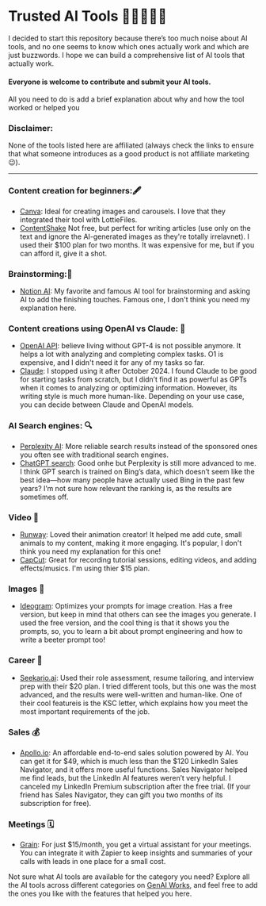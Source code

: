 # Trusted AI Tools 🌟🌟🌟🌟🌟

I decided to start this repository because there’s too much noise about AI tools, and no one seems to know which ones actually work and which are just buzzwords. I hope we can build a comprehensive list of AI tools that actually work.

#### Everyone is welcome to contribute and submit your AI tools.
All you need to do is add a brief explanation about why and how the tool worked or helped you



### Disclaimer:
None of the tools listed here are affiliated (always check the links to ensure that what someone introduces as a good product is not affiliate marketing 😉).

**********************************************************************************************


### Content creation for beginners:🖋️
- [Canva](https://www.canva.com/): Ideal for creating images and carousels. I love that they integrated their tool with LottieFiles.
- [ContentShake](https://www.semrush.com/apps/contentshake/)  Not free, but perfect for writing articles (use only on the text and ignore the AI-generated images as they're totally irrelavnet). I used their $100 plan for two months. It was expensive for me, but if you can afford it, give it a shot.



### Brainstorming:🧠
- [Notion AI](https://www.notion.com/): My favorite and famous AI tool for brainstorming and asking AI to add the finishing touches. Famous one, I don't think you need my explanation here.



### Content creations using OpenAI vs Claude: 🤖
- [OpenAI API](https://openai.com/api/):  believe living without GPT-4 is not possible anymore. It helps a lot with analyzing and completing complex tasks. O1 is  expensive, and I didn't need it for any of my tasks so far.
- [Claude](https://claude.ai/): I stopped using it after October 2024. I found Claude to be good for starting tasks from scratch, but I didn’t find it as powerful as GPTs when it comes to analyzing or optimizing information. However, its writing style is much more human-like. Depending on your use case, you can decide between Claude and OpenAI models.



### AI Search engines: 🔍
- [Perplexity AI](https://www.perplexity.ai/): More reliable search results instead of the sponsored ones you often see with traditional search engines.
- [ChatGPT search](https://openai.com/index/introducing-chatgpt-search/): Good onhe but Perplexity is still more advanced to me. I think GPT search is trained on Bing’s data, which doesn’t seem like the best idea—how many people have actually used Bing in the past few years? I’m not sure how relevant the ranking is, as the results are sometimes off.


### Video 🎥 
- [Runway](https://runwayml.com/): Loved their animation creator! It helped me add cute, small animals to my content, making it more engaging. It's popular, I don't think you need my explanation for this one!
- [CapCut](https://www.capcut.com): Great for recording tutorial sessions, editing videos, and adding effects/musics. I'm using thier $15 plan.


### Images 📸
- [Ideogram](https://ideogram.ai): Optimizes your prompts for image creation. Has a free version, but keep in mind that others can see the images you generate. I used the free version, and the cool thing is that it shows you the prompts, so, you to learn a bit about prompt engineering and how to write a beeter prompt too!


### Career 👔
- [Seekario.ai](https://seekario.ai): Used their role assessment, resume tailoring, and interview prep with their $20 plan. I tried different tools, but this one was the most advanced, and the results were well-written and human-like. One of their cool featureis is the KSC letter, which explains how you meet the most important requirements of the job.


### Sales 💰
- [Apollo.io](https://www.apollo.io/pricing): An affordable end-to-end sales solution powered by AI. You can get it for $49, which is much less than the $120 LinkedIn Sales Navigator, and it offers more useful functions. Sales Navigator helped me find leads, but the LinkedIn AI features weren’t very helpful. I canceled my LinkedIn Premium subscription after the free trial. (If your friend has Sales Navigator, they can gift you two months of its subscription for free).


### Meetings 🗓️
- [Grain](https://grain.com/): For just $15/month, you get a virtual assistant for your meetings. You can integrate it with Zapier to keep insights and summaries of your calls with leads in one place for a small cost.

  

Not sure what AI tools are available for the category you need? Explore all the AI tools across different categories on [GenAI Works](https://genai.works/applications), and feel free to add the ones you like with the features that helped you here.


